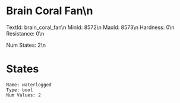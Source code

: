 # Brain Coral Fan\n
TextId: brain_coral_fan\n
MinId: 8572\n
MaxId: 8573\n
Hardness: 0\n
Resistance: 0\n

Num States: 2\n
# States
```
Name: waterlogged
Type: bool
Num Values: 2
```
